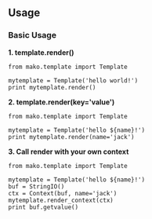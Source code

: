 ## Usage

### Basic Usage

**1. template.render()**

	from mako.template import Template

	mytemplate = Template('hello world!')
	print mytemplate.render()

**2. template.render(key='value')**

```
from mako.template import Template

mytemplate = Template('hello ${name}!')
print mytemplate.render(name='jack')
```

**3. Call render with your own context**

```
from mako.template import Template

mytemplate = Template('hello ${name}!')
buf = StringIO()
ctx = Context(buf, name='jack')
mytemplate.render_context(ctx)
print buf.getvalue()
```



